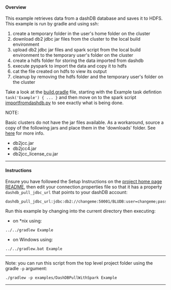 #### Overview

This example retrieves data from a dashDB database and saves it to HDFS.  This example is run by gradle and using ssh:

 1. create a temporary folder in the user's home folder on the cluster
 1. download db2 jdbc jar files from the cluster to the local build environment
 2. upload db2 jdbc jar files and spark script from the local build environment to the temporary user's folder on the cluster
 3. create a hdfs folder for storing the data imported from dashdb
 4. execute pyspark to import the data and copy it to hdfs
 5. cat the file created on hdfs to view its output
 6. cleanup by removing the hdfs folder and the temporary user's folder on the cluster

Take a look at the [build.gradle](./build.gradle) file, starting with the Example task defintion `task('Example') { ... }`  and then move on to the spark script [importfromdashdb.py](./importfromdashdb.py) to see exactly what is being done.

NOTE:

Basic clusters do not have the jar files available.  As a workaround, source a copy of the following jars and place them in the 'downloads' folder.  See [here](https://github.com/snowch/biginsight-examples/issues/17) for more info.

- db2jcc.jar
- db2jcc4.jar
- db2jcc_license_cu.jar

*********************************************************************
#### Instructions

Ensure you have followed the Setup Instructions on the [project home page README](https://github.com/snowch/biginsight-examples), then edit your connection.properties file so that it has a property `dashdb_pull_jdbc_url` that points to your dashDB account:

```
dashdb_pull_jdbc_url:jdbc:db2://changeme:50001/BLUDB:user=changeme;password=changeme;sslConnection=true;
```

Run this example by changing into the current directory then executing:

- on *nix using:

```
../../gradlew Example
```

- on Windows using:

```
../../gradlew.bat Example
```

*********************************************************************

Note: you can run this script from the top level project folder using the gradle `-p` argument:

```
./gradlew -p examples/DashDBPullWithSpark Example
```
*********************************************************************
